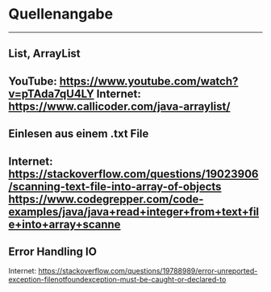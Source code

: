 # Quellenangabe
---
## List, ArrayList
YouTube: https://www.youtube.com/watch?v=pTAda7qU4LY
Internet: https://www.callicoder.com/java-arraylist/
---
## Einlesen aus einem .txt File
Internet:
https://stackoverflow.com/questions/19023906/scanning-text-file-into-array-of-objects
https://www.codegrepper.com/code-examples/java/java+read+integer+from+text+file+into+array+scanne
---
## Error Handling IO
Internet:
https://stackoverflow.com/questions/19788989/error-unreported-exception-filenotfoundexception-must-be-caught-or-declared-to
